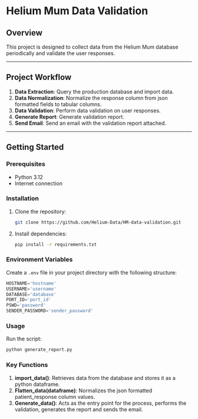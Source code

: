 # Helium Mum Data Validation

## Overview

This project is designed to collect data from the Helium Mum database periodically and validate the user responses.

---

## Project Workflow

1. **Data Extraction**: Query the production database and import data.
2. **Data Normalization**: Normalize the response column from json formatted fields to tabular columns.
3. **Data Validation**: Perform data validation on user responses.
4. **Generate Report**: Generate validation report. 
5. **Send Email**: Send an email with the validation report attached.

---

## Getting Started

### Prerequisites

- Python 3.12
- Internet connection

### Installation

1. Clone the repository:
   ```bash
   git clone https://github.com/Helium-Data/HM-data-validation.git
   ```
2. Install dependencies:
   ```bash
   pip install -r requirements.txt
   ```

### Environment Variables

Create a `.env` file in your project directory with the following structure:

```python
HOSTNAME='hostname'
USERNAME='username'
DATABASE='database'
PORT_ID='port_id'
PSWD='password'
SENDER_PASSWORD='sender_password'
```

### Usage

Run the script:
   ```bash
   python generate_report.py
   ```

### Key Functions

1. **import_data()**: Retrieves data from the database and stores it as a python dataframe.
2. **Flatten_data(dataframe)**: Normalizes the json formatted patient_response column values.
3. **Generate_data()**: Acts as the entry point for the process, performs the validation, generates the report and sends the email.
